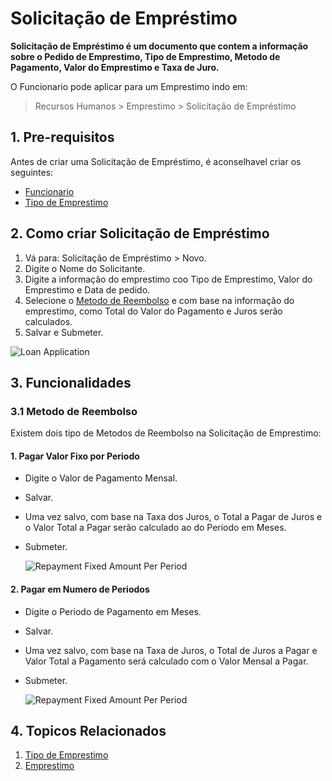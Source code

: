 # Solicitação de Empréstimo

**Solicitação de Empréstimo é um documento que contem a informação sobre o Pedido de Emprestimo, Tipo de Emprestimo, Metodo de Pagamento, Valor do Emprestimo e Taxa de Juro.**

O Funcionario pode aplicar para um Emprestimo indo em:

> Recursos Humanos > Emprestimo > Solicitação de Empréstimo

## 1. Pre-requisitos

Antes de criar uma Solicitação de Empréstimo, é aconselhavel criar os seguintes:

* [Funcionario](/docs/user/manual/pt/recursos-humanos/funcionario)
* [Tipo de Emprestimo](/docs/user/manual/pt/recursos-humanos/tipo-emprestimo)

  

## 2. Como criar Solicitação de Empréstimo

1. Vá para: Solicitação de Empréstimo > Novo.
1. Digite o Nome do Solicitante.
1. Digite a informação do emprestimo coo Tipo de Emprestimo, Valor do Emprestimo e Data de pedido.
1. Selecione o [Metodo de Reembolso](#31-metodo-de-reembolso) e com base na informação do emprestimo, como Total do Valor do Pagamento e Juros serão calculados.
1. Salvar e Submeter.
   
  <img class="screenshot" alt="Loan Application" src="{{docs_base_url}}/assets/img/human-resources/loan-application.png">

## 3. Funcionalidades

### 3.1 Metodo de Reembolso

Existem dois tipo de Metodos de Reembolso na Solicitação de Emprestimo:

#### 1. Pagar Valor Fixo por Periodo

* Digite o Valor de Pagamento Mensal.
* Salvar.
* Uma vez salvo, com base na Taxa dos Juros, o Total a Pagar de Juros e o Valor Total a Pagar serão calculado ao do Periodo em Meses.
* Submeter.

  <img class="screenshot" alt="Repayment Fixed Amount Per Period" src="{{docs_base_url}}/assets/img/human-resources/repayment1.png">

#### 2. Pagar em Numero de Periodos

* Digite o Periodo de Pagamento em Meses.
* Salvar.
* Uma vez salvo, com base na Taxa de Juros, o Total de Juros a Pagar e Valor Total a Pagamento será calculado com o Valor Mensal a Pagar.
* Submeter.

  <img class="screenshot" alt="Repayment Fixed Amount Per Period" src="{{docs_base_url}}/assets/img/human-resources/repayment2.png">

## 4. Topicos Relacionados

1. [Tipo de Emprestimo](/docs/user/manual/pt/recursos-humanos/tipo-emprestimo)
1. [Emprestimo](/docs/user/manual/pt/recursos-humanos/emprestimo)

